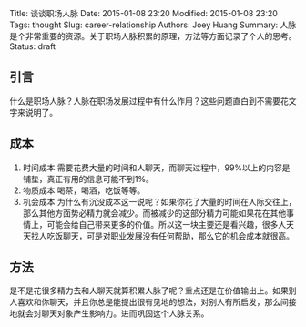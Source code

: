 Title: 谈谈职场人脉
Date: 2015-01-08 23:20
Modified: 2015-01-08 23:20
Tags: thought
Slug: career-relationship
Authors: Joey Huang
Summary: 人脉是个非常重要的资源。关于职场人脉积累的原理，方法等方面记录了个人的思考。
Status: draft

## 引言

什么是职场人脉？人脉在职场发展过程中有什么作用？这些问题直白到不需要花文字来说明了。

## 成本

1. 时间成本
   需要花费大量的时间和人聊天，而聊天过程中，99%以上的内容是铺垫，真正有用的信息可能不到1%。
2. 物质成本
   喝茶，喝酒，吃饭等等。
3. 机会成本
   为什么有沉没成本这一说呢？如果你花了大量的时间在人际交往上，那么其他方面势必精力就会减少。而被减少的这部分精力可能如果花在其他事情上，可能会给自己带来更多的价值。所以这一块主要还是看兴趣，很多人天天找人吃饭聊天，可是对职业发展没有任何帮助，那么它的机会成本就很高。

## 方法

是不是花很多精力去和人聊天就算积累人脉了呢？重点还是在价值输出上。如果别人喜欢和你聊天，并且你总是能提出很有见地的想法，对别人有所启发，那么间接地就会对聊天对象产生影响力。进而巩固这个人脉关系。


